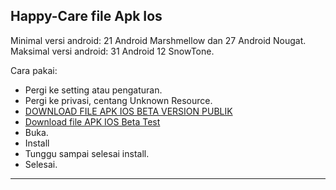 Happy-Care file Apk Ios
---------------------------------------------------------------------------------------------------------------------

Minimal versi android: 21 Android Marshmellow dan 27 Android Nougat.
Maksimal versi android: 31 Android 12 SnowTone.

Cara pakai:
- Pergi ke setting atau pengaturan.
- Pergi ke privasi, centang Unknown Resource.
- [DOWNLOAD FILE APK IOS BETA VERSION PUBLIK](https://github.com/AnandaRauf/Happy-Care-file-Apk-Ios-/releases/tag/1.0)
- [Download file APK IOS Beta Test](https://github.com/AnandaRauf/Happy-Care-file-Apk-Ios-/releases/tag/1.0)
- Buka.
- Install
- Tunggu sampai selesai install.
- Selesai.

---------------------------------------------------------------------------------------------------------------------
